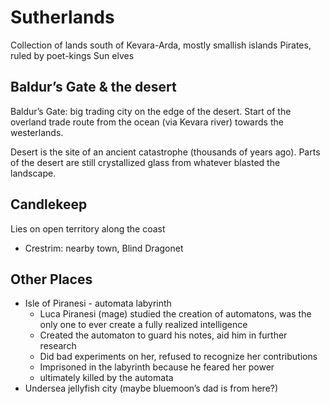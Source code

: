 
# Sutherlands

Collection of lands south of Kevara-Arda, mostly smallish islands
Pirates, ruled by poet-kings
Sun elves

## Baldur’s Gate & the desert

Baldur’s Gate: big trading city on the edge of the desert. Start of the overland trade route from the ocean (via Kevara river) towards the westerlands.

Desert is the site of an ancient catastrophe (thousands of years ago). Parts of the desert are still crystallized glass from whatever blasted the landscape.

## Candlekeep

Lies on open territory along the coast
- Crestrim: nearby town, Blind Dragonet

## Other Places

- Isle of Piranesi - automata labyrinth
    - Luca Piranesi (mage) studied the creation of automatons, was the only one to ever create a fully realized intelligence
    - Created the automaton to guard his notes, aid him in further research
    - Did bad experiments on her, refused to recognize her contributions
    - Imprisoned in the labyrinth because he feared her power
    - ultimately killed by the automata
- Undersea jellyfish city (maybe bluemoon’s dad is from here?)
